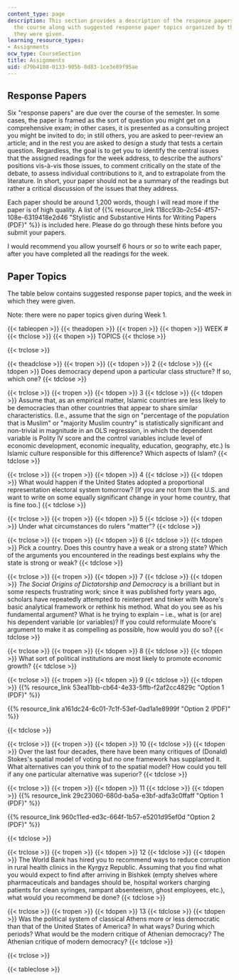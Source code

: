 ```yaml
---
content_type: page
description: This section provides a description of the response papers required for
  the course along with suggested response paper topics organized by the week in which
  they were given.
learning_resource_types:
- Assignments
ocw_type: CourseSection
title: Assignments
uid: d79b4108-0133-905b-8d83-1ce3e89f95ae
---
```


Response Papers
---------------

Six "response papers" are due over the course of the semester. In some cases, the paper is framed as the sort of question you might get on a comprehensive exam; in other cases, it is presented as a consulting project you might be invited to do; in still others, you are asked to peer-review an article; and in the rest you are asked to design a study that tests a certain question. Regardless, the goal is to get you to identify the central issues that the assigned readings for the week address, to describe the authors' positions vis-à-vis those issues, to comment critically on the state of the debate, to assess individual contributions to it, and to extrapolate from the literature. In short, your paper should not be a summary of the readings but rather a critical discussion of the issues that they address.

Each paper should be around 1,200 words, though I will read more if the paper is of high quality. A list of {{% resource_link 118cc93b-2c54-4f57-108e-6319418e2d46 "Stylistic and Substantive Hints for Writing Papers (PDF)" %}} is included here. Please do go through these hints before you submit your papers.

I would recommend you allow yourself 6 hours or so to write each paper, after you have completed all the readings for the week.

Paper Topics
------------

The table below contains suggested response paper topics, and the week in which they were given.

Note: there were no paper topics given during Week 1.

{{< tableopen >}}
{{< theadopen >}}
{{< tropen >}}
{{< thopen >}}
WEEK #
{{< thclose >}}
{{< thopen >}}
TOPICS
{{< thclose >}}

{{< trclose >}}

{{< theadclose >}}
{{< tropen >}}
{{< tdopen >}}
2
{{< tdclose >}}
{{< tdopen >}}
Does democracy depend upon a particular class structure? If so, which one?
{{< tdclose >}}

{{< trclose >}}
{{< tropen >}}
{{< tdopen >}}
3
{{< tdclose >}}
{{< tdopen >}}
Assume that, as an empirical matter, Islamic countries are less likely to be democracies than other countries that appear to share similar characteristics. (I.e., assume that the sign on "percentage of the population that is Muslim" or "majority Muslim country" is statistically significant and non-trivial in magnitude in an OLS regression, in which the dependent variable is Polity IV score and the control variables include level of economic development, economic inequality, education, geography, etc.) Is Islamic culture responsible for this difference? Which aspects of Islam?
{{< tdclose >}}

{{< trclose >}}
{{< tropen >}}
{{< tdopen >}}
4
{{< tdclose >}}
{{< tdopen >}}
What would happen if the United States adopted a proportional representation electoral system tomorrow? \[If you are not from the U.S. and want to write on some equally significant change in your home country, that is fine too.\]
{{< tdclose >}}

{{< trclose >}}
{{< tropen >}}
{{< tdopen >}}
5
{{< tdclose >}}
{{< tdopen >}}
Under what circumstances do rulers "matter"?
{{< tdclose >}}

{{< trclose >}}
{{< tropen >}}
{{< tdopen >}}
6
{{< tdclose >}}
{{< tdopen >}}
Pick a country. Does this country have a weak or a strong state? Which of the arguments you encountered in the readings best explains why the state is strong or weak?
{{< tdclose >}}

{{< trclose >}}
{{< tropen >}}
{{< tdopen >}}
7
{{< tdclose >}}
{{< tdopen >}}
_The Social Origins of Dictatorship and Democracy_ is a brilliant but in some respects frustrating work; since it was published forty years ago, scholars have repeatedly attempted to reinterpret and tinker with Moore's basic analytical framework or rethink his method. What do you see as his fundamental argument? What is he trying to explain – i.e., what is (or are) his dependent variable (or variables)? If you could reformulate Moore's argument to make it as compelling as possible, how would you do so?
{{< tdclose >}}

{{< trclose >}}
{{< tropen >}}
{{< tdopen >}}
8
{{< tdclose >}}
{{< tdopen >}}
What sort of political institutions are most likely to promote economic growth?
{{< tdclose >}}

{{< trclose >}}
{{< tropen >}}
{{< tdopen >}}
9
{{< tdclose >}}
{{< tdopen >}}
{{% resource_link 53ea11bb-cb64-4e33-5ffb-f2af2cc4829c "Option 1 (PDF)" %}}

{{% resource_link a161dc24-6c01-7c1f-53ef-0ad1a1e8999f "Option 2 (PDF)" %}}


{{< tdclose >}}

{{< trclose >}}
{{< tropen >}}
{{< tdopen >}}
10
{{< tdclose >}}
{{< tdopen >}}
Over the last four decades, there have been many critiques of (Donald) Stokes's spatial model of voting but no one framework has supplanted it. What alternatives can you think of to the spatial model? How could you tell if any one particular alternative was superior?
{{< tdclose >}}

{{< trclose >}}
{{< tropen >}}
{{< tdopen >}}
11
{{< tdclose >}}
{{< tdopen >}}
{{% resource_link 29c23060-680d-ba5a-e3bf-adfa3c0ffaff "Option 1 (PDF)" %}}

{{% resource_link 960c11ed-ed3c-664f-1b57-e5201d95ef0d "Option 2 (PDF)" %}}


{{< tdclose >}}

{{< trclose >}}
{{< tropen >}}
{{< tdopen >}}
12
{{< tdclose >}}
{{< tdopen >}}
The World Bank has hired you to recommend ways to reduce corruption in rural health clinics in the Kyrgyz Republic. Assuming that you find what you would expect to find after arriving in Bishkek (empty shelves where pharmaceuticals and bandages should be, hospital workers charging patients for clean syringes, rampant absenteeism, ghost employees, etc.), what would you recommend be done?
{{< tdclose >}}

{{< trclose >}}
{{< tropen >}}
{{< tdopen >}}
13
{{< tdclose >}}
{{< tdopen >}}
Was the political system of classical Athens more or less democratic than that of the United States of America? In what ways? During which periods? What would be the modern critique of Athenian democracy? The Athenian critique of modern democracy?
{{< tdclose >}}

{{< trclose >}}

{{< tableclose >}}